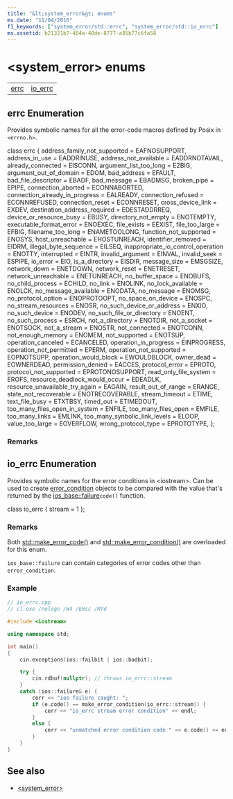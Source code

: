 ```yaml
---
title: "&lt;system_error&gt; enums"
ms.date: "11/04/2016"
f1_keywords: ["system_error/std::errc", "system_error/std::io_errc"]
ms.assetid: b21321b7-404a-40de-8777-a85b77c6fa58
---
```

# &lt;system_error&gt; enums

|||
|-|-|
|[errc](#errc)|[io_errc](#io_errc)|

## <a name="errc"></a>  errc Enumeration

Provides symbolic names for all the error-code macros defined by Posix in `<errno.h>`.

class errc {
   address_family_not_supported = EAFNOSUPPORT,
   address_in_use = EADDRINUSE,
   address_not_available = EADDRNOTAVAIL,
   already_connected = EISCONN,
   argument_list_too_long = E2BIG,
   argument_out_of_domain = EDOM,
   bad_address = EFAULT,
   bad_file_descriptor = EBADF,
   bad_message = EBADMSG,
   broken_pipe = EPIPE,
   connection_aborted = ECONNABORTED,
   connection_already_in_progress = EALREADY,
   connection_refused = ECONNREFUSED,
   connection_reset = ECONNRESET,
   cross_device_link = EXDEV,
   destination_address_required = EDESTADDRREQ,
   device_or_resource_busy = EBUSY,
   directory_not_empty = ENOTEMPTY,
   executable_format_error = ENOEXEC,
   file_exists = EEXIST,
   file_too_large = EFBIG,
   filename_too_long = ENAMETOOLONG,
   function_not_supported = ENOSYS,
   host_unreachable = EHOSTUNREACH,
   identifier_removed = EIDRM,
   illegal_byte_sequence = EILSEQ,
   inappropriate_io_control_operation = ENOTTY,
   interrupted = EINTR,
   invalid_argument = EINVAL,
   invalid_seek = ESPIPE,
   io_error = EIO,
   is_a_directory = EISDIR,
   message_size = EMSGSIZE,
   network_down = ENETDOWN,
   network_reset = ENETRESET,
   network_unreachable = ENETUNREACH,
   no_buffer_space = ENOBUFS,
   no_child_process = ECHILD,
   no_link = ENOLINK,
   no_lock_available = ENOLCK,
   no_message_available = ENODATA,
   no_message = ENOMSG,
   no_protocol_option = ENOPROTOOPT,
   no_space_on_device = ENOSPC,
   no_stream_resources = ENOSR,
   no_such_device_or_address = ENXIO,
   no_such_device = ENODEV,
   no_such_file_or_directory = ENOENT,
   no_such_process = ESRCH,
   not_a_directory = ENOTDIR,
   not_a_socket = ENOTSOCK,
   not_a_stream = ENOSTR,
   not_connected = ENOTCONN,
   not_enough_memory = ENOMEM,
   not_supported = ENOTSUP,
   operation_canceled = ECANCELED,
   operation_in_progress = EINPROGRESS,
   operation_not_permitted = EPERM,
   operation_not_supported = EOPNOTSUPP,
   operation_would_block = EWOULDBLOCK,
   owner_dead = EOWNERDEAD,
   permission_denied = EACCES,
   protocol_error = EPROTO,
   protocol_not_supported = EPROTONOSUPPORT,
   read_only_file_system = EROFS,
   resource_deadlock_would_occur = EDEADLK,
   resource_unavailable_try_again = EAGAIN,
   result_out_of_range = ERANGE,
   state_not_recoverable = ENOTRECOVERABLE,
   stream_timeout = ETIME,
   text_file_busy = ETXTBSY,
   timed_out = ETIMEDOUT,
   too_many_files_open_in_system = ENFILE,
   too_many_files_open = EMFILE,
   too_many_links = EMLINK,
   too_many_synbolic_link_levels = ELOOP,
   value_too_large = EOVERFLOW,
   wrong_protocol_type = EPROTOTYPE,
   };

### Remarks

## <a name="io_errc"></a>  io_errc Enumeration

Provides symbolic names for the error conditions in \<iostream>. Can be used to create [error_condition](../standard-library/error-condition-class.md) objects to be compared with the value that's returned by the [ios_base::failure](../standard-library/ios-base-class.md#failure)`code()` function.

class io_errc {
   stream = 1
   };

### Remarks

Both [std::make_error_code()](../standard-library/system-error-functions.md#make_error_code) and [std::make_error_condition()](../standard-library/system-error-functions.md#make_error_condition) are overloaded for this enum.

`ios_base::failure` can contain categories of error codes other than `error_condition`.

### Example

```cpp
// io_errc.cpp
// cl.exe /nologo /W4 /EHsc /MTd

#include <iostream>

using namespace std;

int main()
{
    cin.exceptions(ios::failbit | ios::badbit);

    try {
        cin.rdbuf(nullptr); // throws io_errc::stream
    }
    catch (ios::failure& e) {
        cerr << "ios failure caught: ";
        if (e.code() == make_error_condition(io_errc::stream)) {
            cerr << "io_errc stream error condition" << endl;
        }
        else {
            cerr << "unmatched error condition code " << e.code() << endl;
        }
    }
}
```

## See also

- [<system_error>](../standard-library/system-error.md)
